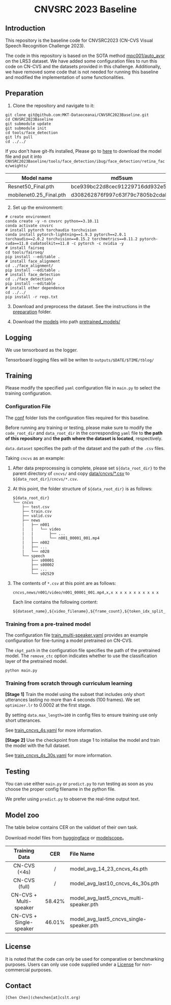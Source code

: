 <h1 align="center">CNVSRC 2023 Baseline</h1>

## Introduction

This repository is the baseline code for CNVSRC2023 (CN-CVS Visual Speech Recognition Challenge 2023).

The code in this repository is based on the SOTA method [mpc001/auto_avsr](https://github.com/mpc001/auto_avsr) on the LRS3 dataset. We have added some configuration files to run this code on CN-CVS and the datasets provided in this challenge. Additionally, we have removed some code that is not needed for running this baseline and modified the implementation of some functionalities.

## Preparation

1. Clone the repository and navigate to it:

```Shell
git clone git@github.com:MKT-Dataoceanai/CNVSRC2023Baseline.git
cd CNVSRC2023Baseline
git submodule update
git submodule init
cd tools/face_detection
git lfs pull
cd ../../
```

If you don't have git-lfs installed, Please go to [here](https://github.com/sectum1919/face_detection/tree/ec0d6be271871f4ec551d82c2b6c55779d9d60db/ibug/face_detection/retina_face/weights) to download the model file and put it into `CNVSRC2023Baseline/tools/face_detection/ibug/face_detection/retina_face/weights/`

|       Model name      |             md5sum             |
|-----------------------|--------------------------------|
|Resnet50_Final.pth     |bce939bc22d8cec91229716dd932e56e|
|mobilenet0.25_Final.pth|d308262876f997c63f79c7805b2cdab0|

2. Set up the environment:

```Shell
# create environment
conda create -y -n cnvsrc python==3.10.11
conda activate cnvsrc
# install pytorch torchaudio torchvision
conda install pytorch-lightning==1.9.3 pytorch==2.0.1 torchaudio==2.0.2 torchvision==0.15.2 torchmetrics==0.11.2 pytorch-cuda==11.8 cudatoolkit==11.8 -c pytorch -c nvidia -y
# install fairseq
cd tools/fairseq/
pip install --editable .
# install face_alignment
cd ../face_alignment/
pip install --editable .
# install face_detection
cd ../face_detection/
pip install --editable .
# install other dependence
cd ../../
pip install -r reqs.txt
```

3. Download and preprocess the dataset. See the instructions in the [preparation](./preparation) folder.

4. Download the [models](#Model-zoo) into path [pretrained_models/](pretrained_models/)

## Logging

We use tensorboard as the logger.

Tensorboard logging files will be writen to `outputs/$DATE/$TIME/tblog/`

## Training

Please modify the specified `yaml` configuration file in `main.py` to select the training configuration.

### Configuration File

The [conf](conf/) folder lists the configuration files required for this baseline.

Before running any training or testing, please make sure to modify the `code_root_dir` and `data_root_dir` in the corresponding `yaml` file to **the path of this repository** and **the path where the dataset is located**, respectively.

`data.dataset` specifies the path of the dataset and the path of the `.csv` files.

Taking `cncvs` as an example:

1. After data preprocessing is complete, please set `${data_root_dir}` to the parent directory of `cncvs/` and copy [data/cncvs/*.csv](data/cncvs/test.csv) to `${data_root_dir}/cncvs/*.csv`.

2. At this point, the folder structure of `${data_root_dir}` is as follows:

   ```
   ${data_root_dir}
   └── cncvs
       ├── test.csv
       ├── train.csv
       ├── valid.csv
       ├── news
       |   ├── n001
       |   |   └── video
       |   |       ├── ...
       |   |       └── n001_00001_001.mp4
       |   ├── n002
       |   ├── ...
       |   └── n028
       └── speech
           ├── s00001
           ├── s00002
           ├── ...
           └── s02529
   ```

3. The contents of `*.csv` at this point are as follows:
   ```
   cncvs,news/n001/video/n001_00001_001.mp4,x,x x x x x x x x x x x
   ```
   Each line contains the following content:
   ```
   ${dataset_name},${video_filename},${frame_count},${token_idx_split_by_blank}
   ```


### Training from a pre-trained model

The configuration file [train_multi-speaker.yaml](conf/train_multi-speaker.yaml) provides an example configuration for fine-tuning a model pretrained on CN-CVS.

The `ckpt_path` in the configuration file specifies the path of the pretrained model. The `remove_ctc` option indicates whether to use the classification layer of the pretrained model.

```Shell
python main.py
```

### Training from scratch through curriculum learning

**[Stage 1]** Train the model using the subset that includes only short utterances lasting no more than 4 seconds (100 frames). We set `optimizer.lr` to 0.0002 at the first stage.

By setting `data.max_length=100` in config files to ensure training use only short utterances. 

See [train_cncvs_4s.yaml](conf/train_cncvs_4s.yaml) for more information.

**[Stage 2]** Use the checkpoint from stage 1 to initialise the model and train the model with the full dataset.

See [train_cncvs_4s_30s.yaml](conf/train_cncvs_4s_30s.yaml) for more information.

## Testing

You can use either `main.py` or `predict.py` to run testing as soon as you choose the proper config filename in the python file.

We prefer using `predict.py` to observe the real-time output text.

## Model zoo

The table below contains CER on the validset of their own task.

Download model files from [huggingface](https://huggingface.co/DataOceanAI/CNVSRC2023Baseline) or [modelscope](https://www.modelscope.cn/speechoceanadmin/CNVSRC2023Baseline)。

|       Training Data       |   CER  | File Name                                |
|:-------------------------:|:------:|:-----------------------------------------|
| CN-CVS (<4s)              |   /    | model_avg_14_23_cncvs_4s.pth             |
| CN-CVS (full)             |   /    | model_avg_last10_cncvs_4s_30s.pth        |
| CN-CVS + Multi-speaker    | 58.42% | model_avg_last5_cncvs_multi-speaker.pth  |
| CN-CVS + Single-speaker   | 46.01% | model_avg_last5_cncvs_single-speaker.pth |

## License

It is noted that the code can only be used for comparative or benchmarking purposes. Users can only use code supplied under a [License](./LICENSE) for non-commercial purposes.

## Contact

```
[Chen Chen](chenchen[at]cslt.org)
```
